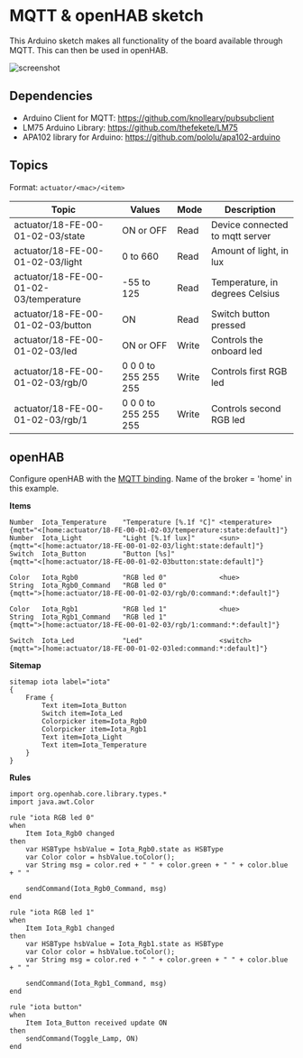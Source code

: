# MQTT & openHAB sketch

This Arduino sketch makes all functionality of the board available through MQTT. This can then be used in openHAB. 

![screenshot](https://www.dropbox.com/s/l0cusurif48ue1f/Screenshot_20160320-132256.png?raw=1
"Screenshot")

## Dependencies

* Arduino Client for MQTT: https://github.com/knolleary/pubsubclient
* LM75 Arduino Library: https://github.com/thefekete/LM75
* APA102 library for Arduino: https://github.com/pololu/apa102-arduino 

## Topics

Format: ```actuator/<mac>/<item>```

| Topic | Values | Mode | Description |
|---|---|---|---|
| actuator/18-FE-00-01-02-03/state | ON or OFF | Read | Device connected to mqtt server |
| actuator/18-FE-00-01-02-03/light | 0 to 660 | Read | Amount of light, in lux |
| actuator/18-FE-00-01-02-03/temperature | -55 to 125 | Read  |Temperature, in degrees Celsius |
| actuator/18-FE-00-01-02-03/button | ON | Read | Switch button pressed |
| actuator/18-FE-00-01-02-03/led | ON or OFF | Write |Controls the onboard led |
| actuator/18-FE-00-01-02-03/rgb/0 | 0 0 0 to 255 255 255 | Write | Controls first RGB led |
| actuator/18-FE-00-01-02-03/rgb/1 | 0 0 0 to 255 255 255 | Write | Controls second RGB led |
 
## openHAB 

Configure openHAB with the [MQTT binding](https://github.com/openhab/openhab/wiki/MQTT-Binding). Name of the broker = 'home' in this example. 


**Items**

```
Number 	Iota_Temperature	"Temperature [%.1f °C]" <temperature>	{mqtt="<[home:actuator/18-FE-00-01-02-03/temperature:state:default]"}
Number 	Iota_Light			"Light [%.1f lux]"  	<sun>			{mqtt="<[home:actuator/18-FE-00-01-02-03/light:state:default]"}
Switch	Iota_Button			"Button [%s]" 	  						{mqtt="<[home:actuator/18-FE-00-01-02-03button:state:default]"}

Color 	Iota_Rgb0			"RGB led 0" 			<hue>	   						
String	Iota_Rgb0_Command	"RGB led 0" 				   			{mqtt=">[home:actuator/18-FE-00-01-02-03/rgb/0:command:*:default]"}

Color 	Iota_Rgb1			"RGB led 1" 			<hue>   			
String	Iota_Rgb1_Command	"RGB led 1" 				   			{mqtt=">[home:actuator/18-FE-00-01-02-03/rgb/1:command:*:default]"}

Switch 	Iota_Led			"Led"  					<switch>		{mqtt=">[home:actuator/18-FE-00-01-02-03led:command:*:default]"}

``` 

**Sitemap**

```
sitemap iota label="iota"
{
	Frame {
		Text item=Iota_Button
		Switch item=Iota_Led
		Colorpicker item=Iota_Rgb0
		Colorpicker item=Iota_Rgb1
		Text item=Iota_Light
		Text item=Iota_Temperature
	}
}
```

**Rules**

```
import org.openhab.core.library.types.*
import java.awt.Color

rule "iota RGB led 0"
when
	Item Iota_Rgb0 changed 
then
	var HSBType hsbValue = Iota_Rgb0.state as HSBType
	var Color color = hsbValue.toColor();
	var String msg = color.red + " " + color.green + " " + color.blue + " "

  	sendCommand(Iota_Rgb0_Command, msg)
end

rule "iota RGB led 1"
when
	Item Iota_Rgb1 changed 
then
	var HSBType hsbValue = Iota_Rgb1.state as HSBType
	var Color color = hsbValue.toColor();
	var String msg = color.red + " " + color.green + " " + color.blue + " "

  	sendCommand(Iota_Rgb1_Command, msg)
end

rule "iota button"
when
	Item Iota_Button received update ON 
then
	sendCommand(Toggle_Lamp, ON)
end
```

